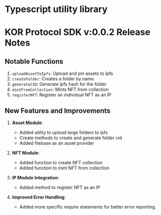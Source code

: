 # Typescript utility library

# KOR Protocol SDK v:0.0.2 Release Notes

## Notable Functions

1. `uploadAssetToIpfs`: Upload and pin assets to ipfs
2. `createFolder`: Creates a folder by name
3. `generateCID`: Generate ipfs hash for the folder
4. `mintFromCollection`: Mints NFT from collection
5. `registerNFT`: Register an individual NFT as an IP

## New Features and Improvements

1. **Asset Module**:

   - Added utility to upload large folders to ipfs
   - Create methods to create and generate folder cid
   - Added filebase as an asset provider

2. **NFT Module**:

   - Added function to create NFT collection
   - Added function to mint NFT from collection

3. **IP Module Integration**:

   - Added method to register NFT as an IP

4. **Improved Error Handling**:

   - Added more specific require statements for better error reporting.
